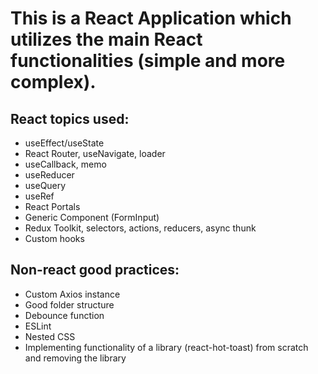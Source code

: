 # This is a React Application which utilizes the main React functionalities (simple and more complex).

## React topics used:

- useEffect/useState
- React Router, useNavigate, loader
- useCallback, memo
- useReducer
- useQuery
- useRef
- React Portals
- Generic Component (FormInput)
- Redux Toolkit, selectors, actions, reducers, async thunk
- Custom hooks

## Non-react good practices:

- Custom Axios instance
- Good folder structure
- Debounce function
- ESLint
- Nested CSS
- Implementing functionality of a library (react-hot-toast) from scratch and removing the library
